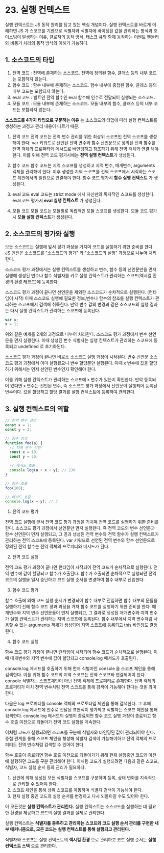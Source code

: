 # 23. 실행 컨텍스트

실행 컨텍스트는 JS 동작 원리를 담고 있는 핵심 개념이다. 실행 컨텍스트를 바르게 이해하면 JS 가 스코프를 기반으로 식별자와 식별자에 바이딩된 값을 관리하는 방식과 호이스팅이 발생하는 이유, 클로저의 동작 방식, 태스크 큐와 함께 동작하는 이벤트 핸들러와 비동기 처리의 동작 방식의 이해가 가능하다.

## 1. 소스코드의 타입

1. 전역 코드 : 전역에 존재하는 소스코드. 전역에 정의된 함수, 클래스 등의 내부 코드는 포함하지 않는다.
2. 함수 코드 : 함수 내부에 존재하는 소스코드. 함수 내부에 중첩된 함수, 클래스 등의 내부 코드는 포함되지 않는다.
3. eval 코드 : 빌트인 전역 함수인 eval 함수에 인수로 전달되어 실행되는 소스코드.
4. 모듈 코드 : 모듈 내부에 존재하는 소스코드. 모듈 내부의 함수, 클래스 등의 내부 코드는 포함되지 않는다.

**소스코드를 4가지 타입으로 구분하는 이유** 는 소스코드의 타입에 따라 실행 컨텍스트를 생성하는 과정과 관리 내용이 다르기 때문.

1. 전역 코드
전역 코드는 전역 변수 관리를 위한 최상위 스코프인 전역 스코프를 생성해야 한다. var 키워드로 선언된 전역 변수와 함수 선언문으로 정의된 전역 함수를 전역 객체의 프로퍼티와 메서드로 바인딩하고 참조하기 위해 전역 객체와 연결 해야 한다. 이를 위해 전역 코드 평가시에는 **전역 실행 컨텍스트**가 생성된다.

2. 함수 코드
함수 코드는 지역 스코프를 생성하고 지역 변수, 매개변수, arguments 객체를 관리해야 한다. 이후 생성한 지역 스코프를 전역 스코프에서 시작하는 스코프 체인에서의 일원으로 연결해야 한다. 함수 코드 평가시 **함수 실행 컨텍스트** 가 생성된다.

3. eval 코드
eval 코드는 strict mode 에서 자신만의 독자적인 스코프를 생성한다. eval 코드 평가시 **eval 실행 컨텍스트** 가 생성된다.

4. 모듈 코드
모듈 코드는 모듈별로 독립적인 모듈 스코프를 생성한다. 모듈 코드 평가시 **모듈 실행 컨텍스트**가 생성된다.

## 2. 소스코드의 평가와 실행

모든 소스코드는 실행에 앞서 평가 과정을 거치며 코드를 실행하기 위한 준비를 한다. JS 엔진은 소스코드를 "소스코드의 평가" 와 "소스코드의 실행" 과정으로 나누어 처리한다.

소스코드 평가 과정에서는 실행 컨텍스트를 생성하고 변수, 함수 등의 선언문만을 먼저 실행해 생성된 변수나 함수 식별자를 키로 실행 컨텍스트가 관리하는 스코프(렉시컬 환경의 환경 레코드)에 등록한다.

소스코드 평가 과정이 끝나면 선언문을 제외한 소스코드가 순차적으로 실행된다. (런타임이 시작) 이때 소스코드 실행에 필요한 정보,변수나 함수의 참조를 실행 컨텍스트가 관리하는 스코프에서 검색해 취득한다. 만약 변수 값의 변경과 같은 소스코드의 실행 결과는 다시 실행 컨텍스트가 관리하는 스코프에 등록된다.

```javascript
var x;
x = 1;
```

위와 같은 예제를 2개의 과정으로 나누어 처리한다. 소스코드 평가 과정에서 변수 선언문을 먼저 실행한다. 이때 생성된 변수 식별자는 실행 컨텍스트가 관리하는 스코프에 등록되고 undefined 로 초기화된다.

소스코드 평가 과정이 끝나면 비로소 소스코드 실행 과정이 시작된다. 변수 선언문 소스코드 평과 과정에서 이미 실행됬으니 변수 할당문만 실행된다. 이때 x 변수에 값을 할당하기 위해서는 먼저 선언된 변수인지 확인해야 한다.

이를 위해 실행 컨텍스트가 관리하는 스코프에 x 변수가 있는지 확인한다. 만약 등록되어 있다면 x 변수는 선언된 변수, 즉 소스코드 평가 과정에서 선언문이 실행되어 등록된 변수이다. 값을 할당하고 할당 결과를 실행 컨텍스트에 등록하여 관리한다.

## 3. 실행 컨텍스트의 역할

```javascript
// 전역 변수 선언
const x = 1;
const y = 2;

// 함수 정의
function foo(a) {
  // 지역 변수 선언
  const x = 10;
  const y = 20;

  // 메서드 호출
  console.log(a + x + y); // 130
}

// 함수 호출
foo(100);

// 메서드 호출
console.log(x + y); // 3

```

1. 전역 코드 평가

전역 코드 실행에 앞서 전역 코드 평가 과정을 거치며 전역 코드를 실행하기 위한 준비를 한다. 소스코드 평가 과정에서 선언문만 먼저 실행한다. 즉 전역 코드의 변수 선언문과 함수 선언문이 먼저 실행되고, 그 결과 생성된 전역 변수와 전역 함수가 실행 컨텍스트가 관리하는 전역 스코프에 등록된다. var 키워드로 선언된 전역 변수와 함수 선언문으로 정의된 전역 함수는 전역 객체의 프로퍼티와 메서드가 된다.

2. 전역 코드 실행

전역 코드 평가 과정이 끝나면 런타임이 시작되어 전역 코드가 순차적으로 실행된다. 전역 변수에 값이 할당되고 함수가 호출된다. 함수가 호출되면 순차적으로 실행되던 전역 코드의 실행을 일시 중단하고 코드 실행 순서를 변경하여 함수 내부로 진입한다.

3. 함수 코드 평가

함수 호출에 의해 코드 실행 순서가 변경되어 함수 내부로 진입하면 함수 내부의 문들을 실행하기 전에 함수 코드 평과 과정을 거쳐 함수 코드를 실행하기 위한 준비를 한다. 매개변수와 지역 변수 선언문들이 먼저 실행되고, 그 결과로 생성된 매개변수와 지역 변수가 실행 컨텍스트가 관리하는 지역 스코프에 등록된다. 함수 내부에서 지역 변수처럼 사용할 수 있는 arguments 객체가 생성되어 지역 스코프에 등록되고 this 바인딩도 결정된다.

4. 함수 코드 실행

함수 코드 평가 과정이 끝나면 런타임이 시작되어 함수 코드가 순차적으로 실행된다. 이때 매개변수와 지역 변수에 값이 할당되고 console.log 메서드가 호출된다.

console.log 메서드를 호출하기 위해 먼저 식별자인 console 을 스코프 체인을 통해 검색한다. 이를 위해 함수 코드의 지역 스코프는 전역 스코프와 연결되어야 한다. console 식별자는 스코프체인이 아닌 전역 객체에 프로퍼티로 존재한다. 전역 객체의 프로퍼티가 마치 전역 변수처럼 전역 스코프를 통해 검색이 가능해야 한다는 것을 의미한다.

다음은 log 프로퍼티를 console 객체의 프로토타입 체인을 통해 검색한다. 그 후에 console.log 메서드에 인수로 전달된 표현식이 평가되고 식별자는 스코프 체인을 통해 검색한다. console.log 메서드의 실행이 종료되면 함수 코드 실행 과정이 종료되고 함수 호출 이전으로 되돌아가 전역 코드 실행을 계속한다.

이처럼 코드가 실행되려면 스코프를 구분해 식별자와 바인딩된 값이 관리되어야 한다. 중첩 관계를 통해 스코프 체인을 형성해 식별자 검색이 가능해야하고 전역 객체의 프로퍼티도 전역 변수처럼 검색할 수 있어야 한다.

함수 호출이 종료되면 함수 호출 이전으로 되돌아가기 위해 현재 실행중인 코드와 이전에 실행하던 코드를 구분 관리해야 한다. 이처럼 코드가 실행되려면 다음과 같은 스코프, 식별자, 코드 실행 순서 등의 관리가 필요하다.

1. 선언에 의해 생성된 모든 식별자를 스코프를 구분하며 등록, 상태 변화를 지속적으로 관리할 수 있어야 한다.
2. 스코프 체인을 통해 상위 스코프를 이동하며 식별자 검색이 가능해야 한다.
3. 현재 실행 중인 코드의 실행 순서를 변경하고 다시 되돌아갈 수도 있어야 한다.

이 모든것은 **실행 컨텍스트가 관리한다.** 실행 컨텍스트는 소스코드를 실행하는 데 필요한 환경을 제공하고 코드의 실행 결과를 실제로 관리한다.

실행 컨텍스트는 **식별자를 등록하고 관리하는 스코프와 코드 실행 순서 관리를 구현한 내부 매커니즘으로, 모든 코드는 실행 컨텍스트를 통해 실행되고 관리된다.**

식별자와 스코프는 실행 컨텍스트의 **렉시컬 환경** 으로 관리하고 코드 실행 순서는 **실행 컨텍스트 스택** 으로 관리한다.